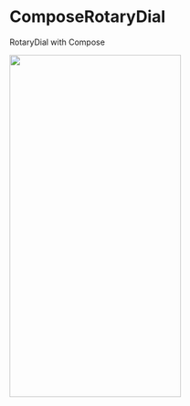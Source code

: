 # ComposeRotaryDial
RotaryDial with Compose

<img src="https://user-images.githubusercontent.com/10692245/210174473-4815d800-ca20-46b5-b4e3-616861903172.gif" width="300" height="600"/>
